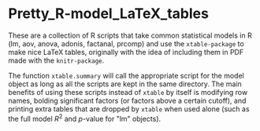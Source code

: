 # Pretty_R-model_LaTeX_tables

These are a collection of R scripts that take common statistical models in R (lm, aov, anova, adonis, factanal, prcomp) and use  the `xtable-package` to make nice LaTeX tables, originally with the idea of including them in PDF made with the `knitr-package`.

The function `xtable.summary` will call the appropriate script for the model object as long as all the scripts are kept in the same directory. The main benefits of using these scripts instead of `xtable` by itself is modifying row names, bolding significant factors (or factors above a certain cutoff), and printing extra tables that are dropped by `xtable` when used alone (such as the full model *R*<sup>2</sup> and *p*-value for "lm" objects).